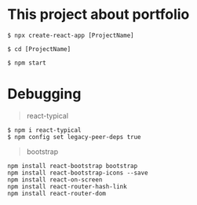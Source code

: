 # This project about portfolio
```
$ npx create-react-app [ProjectName]

$ cd [ProjectName]

$ npm start
```

# Debugging
> react-typical
```
$ npm i react-typical
$ npm config set legacy-peer-deps true
```

> bootstrap
```
npm install react-bootstrap bootstrap
npm install react-bootstrap-icons --save   
npm install react-on-screen
npm install react-router-hash-link
npm install react-router-dom
```